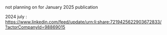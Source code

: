 not planning on for January 2025 publication

2024 july : https://www.linkedin.com/feed/update/urn:li:share:7219425622903672833/?actorCompanyId=98869015
